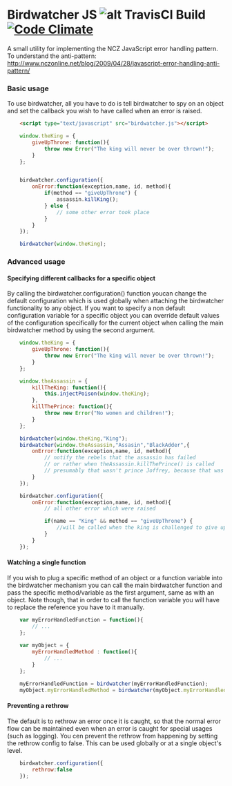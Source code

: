 Birdwatcher JS ![alt TravisCI Build](https://travis-ci.org/gmmorris/birdwatcherjs.svg?branch=master) [![Code Climate](https://codeclimate.com/github/gmmorris/birdwatcherjs/badges/gpa.svg)](https://codeclimate.com/github/gmmorris/birdwatcherjs)
=======

A small utility for implementing the NCZ JavaScript error handling pattern.
To understand the anti-pattern: http://www.nczonline.net/blog/2009/04/28/javascript-error-handling-anti-pattern/

### Basic usage

To use birdwatcher, all you have to do is tell birdwatcher to spy on an object and set the callback you wish to have called when an error is raised.

```html
    <script type="text/javascript" src="birdwatcher.js"></script>
```

```js
    window.theKing = {
        giveUpThrone: function(){
            throw new Error("The king will never be over thrown!");
        }
    };


    birdwatcher.configuration({
        onError:function(exception,name, id, method){
            if(method == "giveUpThrone") {
                assassin.killKing();
            } else {
                // some other error took place
            }
        }
    });

    birdwatcher(window.theKing);
```


### Advanced usage

#### Specifying different callbacks for a specific object

By calling the birdwatcher.configuration() function youcan change the default configuration which is used globally when attaching the birdwatcher functionality to any object.
If you want to specify a non default configuration variable for a specific object you can override default values of the configuration specifically for the current object when calling the main birdwatcher method by using the second argument.

```js
    window.theKing = {
        giveUpThrone: function(){
            throw new Error("The king will never be over thrown!");
        }
    };

    window.theAssassin = {
        killTheKing: function(){
            this.injectPoison(window.theKing);
        },
        killThePrince: function(){
            throw new Error("No women and children!");
        }
    };

    birdwatcher(window.theKing,"King");
    birdwatcher(window.theAssassin,"Assasin","BlackAdder",{
        onError:function(exception,name, id, method){
            // notify the rebels that the assassin has failed
            // or rather when theAssassin.killThePrince() is called
            // presumably that wasn't prince Joffrey, because that was no child, that was a monster!
        }
    });

    birdwatcher.configuration({
        onError:function(exception,name, id, method){
            // all other error which were raised

            if(name == "King" && method == "giveUpThrone") {
                //will be called when the king is challenged to give up the throne
            }
        }
    });
```

#### Watching a single function

If you wish to plug a specific method of an object or a function variable into the birdwatcher mechanism you can call the main birdwatcher function and pass the specific method/variable as the first argument, same as with an object.
Note though, that in order to call the function variable you will have to replace the reference you have to it manually.

```js
    var myErrorHandledFunction = function(){
		// ...
	};
	
    var myObject = {
		myErrorHandledMethod : function(){
			// ...
		}
	};

    myErrorHandledFunction = birdwatcher(myErrorHandledFunction);
    myObject.myErrorHandledMethod = birdwatcher(myObject.myErrorHandledMethod);
```

#### Preventing a rethrow

The default is to rethrow an error once it is caught, so that the normal error flow can be maintained even when an error
is caught for special usages (such as logging).
You cen prevent the rethrow from happening by setting the rethrow config to false.
This can be used globally or at a single object's level.

```js
    birdwatcher.configuration({
        rethrow:false
    });
```

